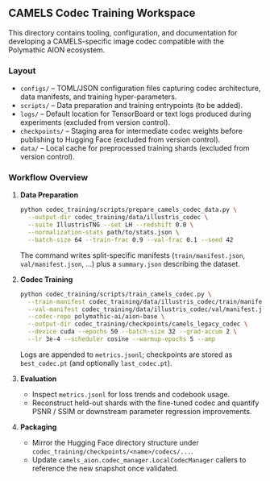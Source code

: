 ## CAMELS Codec Training Workspace

This directory contains tooling, configuration, and documentation for developing a CAMELS-specific image codec compatible with the Polymathic AION ecosystem.

### Layout

- `configs/` – TOML/JSON configuration files capturing codec architecture, data manifests, and training hyper-parameters.
- `scripts/` – Data preparation and training entrypoints (to be added).
- `logs/` – Default location for TensorBoard or text logs produced during experiments (excluded from version control).
- `checkpoints/` – Staging area for intermediate codec weights before publishing to Hugging Face (excluded from version control).
- `data/` – Local cache for preprocessed training shards (excluded from version control).

### Workflow Overview

1. **Data Preparation**
   ```bash
   python codec_training/scripts/prepare_camels_codec_data.py \
     --output-dir codec_training/data/illustris_codec \
     --suite IllustrisTNG --set LH --redshift 0.0 \
     --normalization-stats path/to/stats.json \
     --batch-size 64 --train-frac 0.9 --val-frac 0.1 --seed 42
   ```
   The command writes split-specific manifests (`train/manifest.json`, `val/manifest.json`, …) plus a `summary.json` describing the dataset.

2. **Codec Training**
   ```bash
   python codec_training/scripts/train_camels_codec.py \
     --train-manifest codec_training/data/illustris_codec/train/manifest.json \
     --val-manifest codec_training/data/illustris_codec/val/manifest.json \
     --codec-repo polymathic-ai/aion-base \
     --output-dir codec_training/checkpoints/camels_legacy_codec \
     --device cuda --epochs 50 --batch-size 32 --grad-accum 2 \
     --lr 3e-4 --scheduler cosine --warmup-epochs 5 --amp
   ```
   Logs are appended to `metrics.jsonl`; checkpoints are stored as `best_codec.pt` (and optionally `last_codec.pt`).

3. **Evaluation**
   - Inspect `metrics.jsonl` for loss trends and codebook usage.
   - Reconstruct held-out shards with the fine-tuned codec and quantify PSNR / SSIM or downstream parameter regression improvements.

4. **Packaging**
   - Mirror the Hugging Face directory structure under `codec_training/checkpoints/<name>/codecs/...`.
   - Update `camels_aion.codec_manager.LocalCodecManager` callers to reference the new snapshot once validated.
